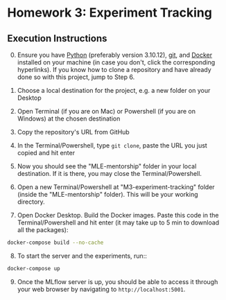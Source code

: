 # Homework 3: Experiment Tracking
## Execution Instructions

0. Ensure you have [Python](https://www.python.org/downloads/) (preferably version 3.10.12), [git](https://git-scm.com/book/en/v2/Getting-Started-Installing-Git), and [Docker](https://www.docker.com/products/docker-desktop/) installed on your machine (in case you don't, click the corresponding hyperlinks). If you know how to clone a repository and have already done so with this project, jump to Step 6. 
1. Choose a local destination for the project, e.g. a new folder on your Desktop
2. Open Terminal (if you are on Mac) or Powershell (if you are on Windows) at the chosen destination
3. Copy the repository's URL from GitHub
4. In the Terminal/Powershell, type `git clone`, paste the URL you just copied and hit enter

5. Now you should see the "MLE-mentorship" folder in your local destination. If it is there, you may close the Terminal/Powershell.

6. Open a new Terminal/Powershell at "M3-experiment-tracking" folder (inside the "MLE-mentorship" folder). This will be your working directory.

7. Open Docker Desktop. Build the Docker images. Paste this code in the Terminal/Powershell and hit enter (it may take up to 5 min to download all the packages):
```bash
docker-compose build --no-cache
```
8. To start the server and the experiments, run::
```bash
docker-compose up
```
9. Once the MLflow server is up, you should be able to access it through your web browser by navigating to `http://localhost:5001`.
